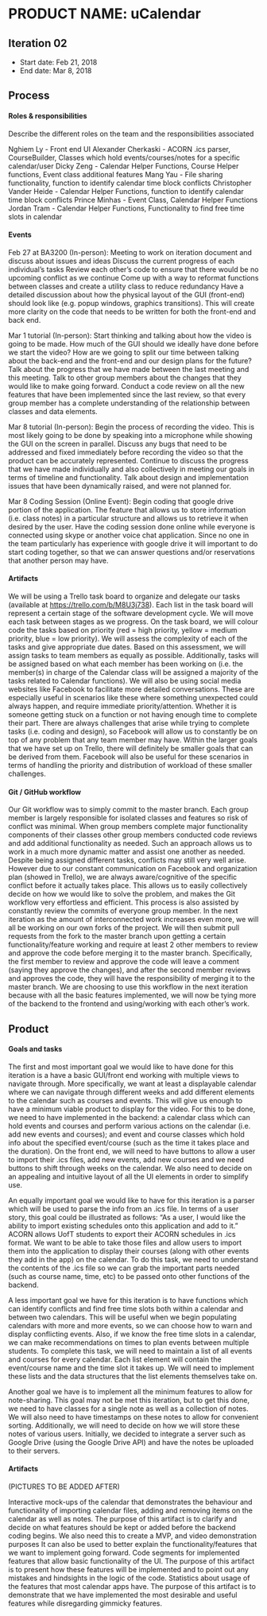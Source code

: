 # PRODUCT NAME: uCalendar


## Iteration 02

 * Start date: Feb 21, 2018
 * End date: Mar 8, 2018
 

## Process

#### Roles & responsibilities

Describe the different roles on the team and the responsibilities associated

Nghiem Ly - Front end UI
Alexander Cherkaski - ACORN .ics parser, CourseBuilder, Classes which hold events/courses/notes for a specific calendar/user
Dicky Zeng - Calendar Helper Functions, Course Helper functions, Event class additional features
Mang Yau - File sharing functionality, function to identify calendar time block conflicts
Christopher Vander Heide - Calendar Helper Functions, function to identify calendar time block conflicts
Prince Minhas - Event Class, Calendar Helper Functions
Jordan Tram - Calendar Helper Functions, Functionality to find free time slots in calendar

#### Events

Feb 27 at BA3200 (In-person): 
Meeting to work on iteration document and discuss about issues and ideas
Discuss the current progress of each individual’s tasks
Review each other’s code to ensure that there would be no upcoming conflict as we continue
Come up with a way to reformat functions between classes and create a utility class to reduce redundancy
Have a detailed discussion about how the physical layout of the GUI (front-end) should look like (e.g. popup windows, graphics transitions). This will create more clarity on the code that needs to be written for both the front-end and back end.

Mar 1 tutorial (In-person):
Start thinking and talking about how the video is going to be made. How much of the GUI should we ideally have done before we start the video? How are we going to split our time between talking about the back-end and the front-end and our design plans for the future?
Talk about the progress that we have made between the last meeting and this meeting. 
Talk to other group members about the changes that they would like to make going forward.
Conduct a code review on all the new features that have been implemented since the last review, so that every group member has a complete understanding of the relationship between classes and data elements.

Mar 8 tutorial (In-person):
Begin the process of recording the video. This is most likely going to be done by speaking into a microphone while showing the GUI on the screen in parallel.
Discuss any bugs that need to be addressed and fixed immediately before recording the video so that the product can be accurately represented.
Continue to discuss the progress that we have made individually and also collectively in meeting our goals in terms of timeline and functionality.
Talk about design and implementation issues that have been dynamically raised, and were not planned for.

Mar 8 Coding Session (Online Event): 
Begin coding that google drive portion of the application. The feature that allows us to store information (i.e. class notes) in a particular structure and allows us to retrieve it when desired by the user.
Have the coding session done online while everyone is connected using skype or another voice chat application.
Since no one in the team particularly has experience with google drive it will important to do start coding together, so that we can answer questions and/or reservations that another person may have.

#### Artifacts

We will be using a Trello task board to organize and delegate our tasks (available at https://trello.com/b/M8U3j738). Each list in the task board will represent a certain stage of the software development cycle. We will move each task between stages as we progress. On the task board, we will colour code the tasks based on priority (red = high priority, yellow = medium priority, blue = low priority). We will assess the complexity of each of the tasks and give appropriate due dates. Based on this assessment, we will assign tasks to team members as equally as possible. Additionally, tasks will be assigned based on what each member has been working on (i.e. the member(s) in charge of the Calendar class will be assigned a majority of the tasks related to Calendar functions).
We will also be using social media websites like Facebook to facilitate more detailed conversations. These are especially useful in scenarios like these where something unexpected could always happen, and require immediate priority/attention. Whether it is someone getting stuck on a function or not having enough time to complete their part. There are always challenges that arise while trying to complete tasks (i.e. coding and design), so Facebook will allow us to constantly be on top of any problem that any team member may have. Within the larger goals that we have set up on Trello, there will definitely be smaller goals that can be derived from them. Facebook will also be useful for these scenarios in terms of handling the priority and distribution of workload of these smaller challenges.

#### Git / GitHub workflow

Our Git workflow was to simply commit to the master branch. Each group member is largely responsible for isolated classes and features so risk of conflict was minimal. When group members complete major functionality components of their classes other group members conducted code reviews and add additional functionality as needed. Such an approach allows us to work in a much more dynamic matter and assist one another as needed.
Despite being assigned different tasks, conflicts may still very well arise. However due to our constant communication on Facebook and organization plan (showed in Trello), we are always aware/cognitive of the specific conflict before it actually takes place. This allows us to easily collectively decide on how we would like to solve the problem, and makes the Git workflow very effortless and efficient. This process is also assisted by constantly review the commits of everyone group member. 
In the next iteration as the amount of interconnected work increases even more, we will all be working on our own forks of the project. We will then submit pull requests from the fork to the master branch upon getting a certain functionality/feature working and require at least 2 other members to review and approve the code before merging it to the master branch. Specifically, the first member to review and approve the code will leave a comment (saying they approve the changes), and after the second member reviews and approves the code, they will have the responsibility of merging it to the master branch. We are choosing to use this workflow in the next iteration because with all the basic features implemented, we will now be tying more of the backend to the frontend and using/working with each other’s work.


## Product

#### Goals and tasks

The first and most important goal we would like to have done for this iteration is a have a basic GUI/front end working with multiple views to navigate through. More specifically, we want at least a displayable calendar where we can navigate through different weeks and add different elements to the calendar such as courses and events. This will give us enough to have a minimum viable product to display for the video.  For this to be done, we need to have implemented in the backend: a calendar class which can hold events and courses and perform various actions on the calendar (i.e. add new events and courses); and event and course classes which hold info about the specified event/course (such as the time it takes place and the duration). On the front end, we will need to have buttons to allow a user to import their .ics files, add new events, add new courses and we need buttons to shift through weeks on the calendar. We also need to decide on an appealing and intuitive layout of all the UI elements in order to simplify use.

An equally important goal we would like to have for this iteration is a parser which will be used to parse the info from an .ics file. In terms of a user story, this goal could be illustrated as follows: “As a user, I would like the ability to import existing schedules onto this application and add to it.” ACORN allows UofT students to export their ACORN schedules in .ics format. We want to be able to take those files and allow users to import them into the application to display their courses (along with other events they add in the app) on the calendar. To do this task, we need to understand the contents of the .ics file so we can grab the important parts needed (such as course name, time, etc) to be passed onto other functions of the backend. 

A less important goal we have for this iteration is to have functions which can identify conflicts and find free time slots both within a calendar and between two calendars. This will be useful when we begin populating calendars with more and more events, so we can choose how to warn and display conflicting events. Also, if we know the free time slots in a calendar, we can make recommendations on times to plan events between multiple students. To complete this task, we will need to maintain a list of all events and courses for every calendar. Each list element will contain the event/course name and the time slot it takes up. We will need to implement these lists and the data structures that the list elements themselves take on. 

Another goal we have is to implement all the minimum features to allow for note-sharing. This goal may not be met this iteration, but to get this done, we need to have classes for a single note as well as a collection of notes. We will also need to have timestamps on these notes to allow for convenient sorting. Additionally, we will need to decide on how we will store these notes of various users. Initially, we decided to integrate a server such as Google Drive (using the Google Drive API) and have the notes be uploaded to their servers. 

#### Artifacts

(PICTURES TO BE ADDED AFTER)

Interactive mock-ups of the calendar that demonstrates the behaviour and functionality of importing calendar files, adding and removing items on the calendar as well as notes.
The purpose of this artifact is to clarify and decide on what features should be kept or added before the backend coding begins.
We also need this to create a MVP, and video demonstration purposes
It can also be used to better explain the functionality/features that we want to implement going forward.
Code segments for implemented features that allow basic functionality of the UI.
The purpose of this artifact is to present how these features will be implemented and to point out any mistakes and hindsights in the logic of the code.
Statistics about usage of the features that most calendar apps have.
The purpose of this artifact is to demonstrate that we have implemented the most desirable and useful features while disregarding gimmicky features.
